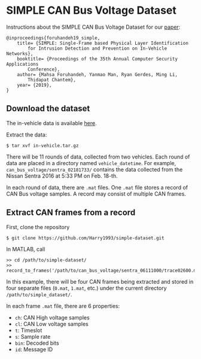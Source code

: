 # SIMPLE CAN Bus Voltage Dataset

Instructions about the SIMPLE CAN Bus Voltage Dataset for our
[paper](http://u.arizona.edu/~yman/papers/simple_acsac19.pdf):

```
@inproceedings{foruhandeh19_simple,
	title= {SIMPLE: Single-Frame based Physical Layer Identification
		for Intrusion Detection and Prevention on In-Vehicle Networks},
	booktitle= {Proceedings of the 35th Annual Computer Security Applications
		Conference},
	author= {Mahsa Foruhandeh, Yanmao Man, Ryan Gerdes, Ming Li,
		Thidapat Chantem},
	year= {2019},
}
```

## Download the dataset

<!---
The dataset is hosted on [Academic
Torrents](https://academictorrents.com/details/6144686c209ed81dd9622eaaac656e3ceb78f4df).
Or simply use the Magnet link:
```
magnet:?xt=urn:btih:6144686c209ed81dd9622eaaac656e3ceb78f4df&tr=http%3A%2F%2Facademictorrents.com%2Fannounce.php&tr=udp%3A%2F%2Ftracker.coppersurfer.tk%3A6969&tr=udp%3A%2F%2Ftracker.opentrackr.org%3A1337%2Fannounce&tr=udp%3A%2F%2Ftracker.leechers-paradise.org%3A6969
```
-->

The in-vehicle data is available
[here](http://www2.engr.arizona.edu/~yman/simple/dataset/in-vehicle.tar.gz).

Extract the data:
```
$ tar xvf in-vehicle.tar.gz
```

There will be 11 rounds of data, collected from two vehicles. Each round of
data are placed in a directory named `vehicle_datetime`.  For example,
`can_bus_voltage/sentra_02181733/` contains the data collected from the Nissan
Sentra 2016 at 5:33 PM on Feb. 18-th.

In each round of data, there are `.mat` files. One `.mat` file stores a
record of CAN Bus voltage samples. A record may consist of multiple CAN frames.

## Extract CAN frames from a record

First, clone the repository
```
$ git clone https://github.com/Harry1993/simple-dataset.git
```

In MATLAB, call
```
>> cd /path/to/simple-dataset/
>> record_to_frames('/path/to/can_bus_voltage/sentra_06111000/trace02600.mat');
```

In this example, there will be four CAN frames being extracted and stored in
four separate files (`0.mat`, `1.mat`, etc.) under the current directory
`/path/to/simple_dataset/`.

In each frame `.mat` file, there are 6 properties:
  * `ch`: CAN High voltage samples
  * `cl`: CAN Low voltage samples
  * `t`:  Timeslot
  * `s`: Sample rate
  * `bin`: Decoded bits
  * `id`: Message ID
